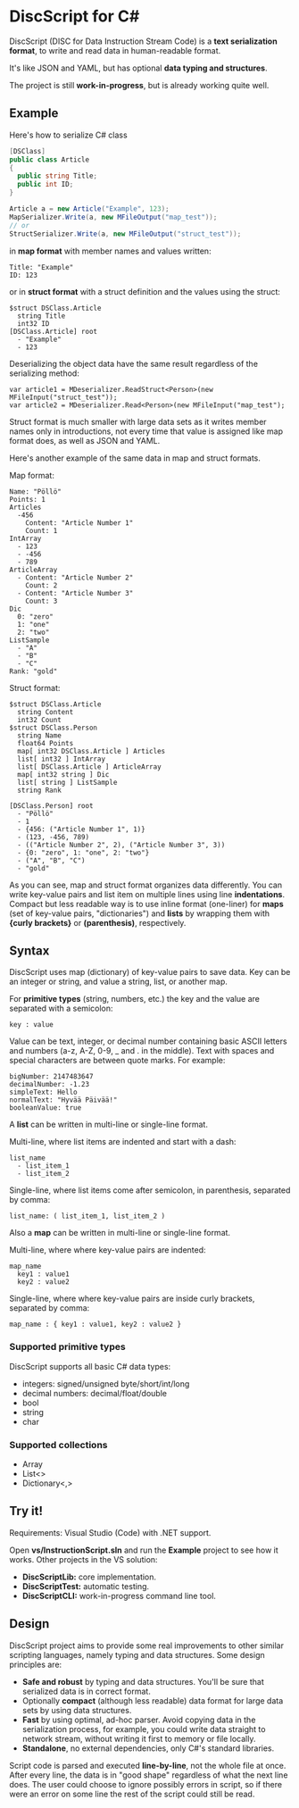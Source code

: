 # DiscScript for C#

DiscScript (DISC for Data Instruction Stream Code) is a **text serialization format**, to write and read data in human-readable format.

It's like JSON and YAML, but has optional **data typing and structures**.

The project is still **work-in-progress**, but is already working quite well.

## Example

Here's how to serialize C# class

```cs
[DSClass]
public class Article
{
  public string Title;
  public int ID;
}

Article a = new Article("Example", 123);
MapSerializer.Write(a, new MFileOutput("map_test"));
// or
StructSerializer.Write(a, new MFileOutput("struct_test"));
```

in **map format** with member names and values written:

```
Title: "Example"
ID: 123
```

or in **struct format** with a struct definition and the values using the struct:

```
$struct DSClass.Article
  string Title
  int32 ID
[DSClass.Article] root
  - "Example"
  - 123
```

Deserializing the object data have the same result regardless of the serializing method:

```
var article1 = MDeserializer.ReadStruct<Person>(new MFileInput("struct_test"));
var article2 = MDeserializer.Read<Person>(new MFileInput("map_test");
```

Struct format is much smaller with large data sets as it writes member names only in introductions,
not every time that value is assigned like map format does, as well as JSON and YAML.

Here's another example of the same data in map and struct formats.

Map format:
```
Name: "Pöllö"
Points: 1
Articles
  -456
    Content: "Article Number 1"
    Count: 1
IntArray
  - 123
  - -456
  - 789
ArticleArray
  - Content: "Article Number 2"
    Count: 2
  - Content: "Article Number 3"
    Count: 3
Dic
  0: "zero"
  1: "one"
  2: "two"
ListSample
  - "A"
  - "B"
  - "C"
Rank: "gold"
```

Struct format:
```
$struct DSClass.Article
  string Content
  int32 Count
$struct DSClass.Person
  string Name
  float64 Points
  map[ int32 DSClass.Article ] Articles
  list[ int32 ] IntArray
  list[ DSClass.Article ] ArticleArray
  map[ int32 string ] Dic
  list[ string ] ListSample
  string Rank
```
```
[DSClass.Person] root
  - "Pöllö"
  - 1
  - {456: ("Article Number 1", 1)}
  - (123, -456, 789)
  - (("Article Number 2", 2), ("Article Number 3", 3))
  - {0: "zero", 1: "one", 2: "two"}
  - ("A", "B", "C")
  - "gold"
```

As you can see, map and struct format organizes data differently. You can write key-value pairs and list item on multiple lines using line **indentations**.
Compact but less readable way is to use inline format (one-liner) for **maps** (set of key-value pairs, "dictionaries") and **lists** by wrapping them with
**{curly brackets}** or **(parenthesis)**, respectively.

## Syntax

DiscScript uses map (dictionary) of key-value pairs to save data. Key can be an integer or string, and value a string, list, or another map.

For **primitive types** (string, numbers, etc.) the key and the value are separated with a semicolon:
```
key : value
```

Value can be text, integer, or decimal number containing basic ASCII letters and numbers (a-z, A-Z, 0-9, _ and . in the middle).
Text with spaces and special characters are between quote marks. For example:
```
bigNumber: 2147483647
decimalNumber: -1.23
simpleText: Hello
normalText: "Hyvää Päivää!"
booleanValue: true
```

A **list** can be written in multi-line or single-line format.

Multi-line, where list items are indented and start with a dash:
```
list_name
  - list_item_1
  - list_item_2
```

Single-line, where list items come after semicolon, in parenthesis, separated by comma:
```
list_name: ( list_item_1, list_item_2 )
```

Also a **map** can be written in multi-line or single-line format.

Multi-line, where where key-value pairs are indented:
```
map_name
  key1 : value1
  key2 : value2
```
Single-line, where where key-value pairs are inside curly brackets, separated by comma:
```
map_name : { key1 : value1, key2 : value2 }
```

### Supported primitive types

DiscScript supports all basic C# data types:

- integers: signed/unsigned byte/short/int/long
- decimal numbers: decimal/float/double
- bool
- string
- char

### Supported collections

- Array
- List<>
- Dictionary<,>

## Try it!

Requirements: Visual Studio (Code) with .NET support.

Open **vs/InstructionScript.sln** and run the **Example** project to see how it works. Other projects in the VS solution:
- **DiscScriptLib:** core implementation.
- **DiscScriptTest:** automatic testing.
- **DiscScriptCLI:** work-in-progress command line tool.

## Design

DiscScript project aims to provide some real improvements to other similar scripting languages, namely typing and data structures.
Some design principles are:

- **Safe and robust** by typing and data structures. You'll be sure that serialized data is in correct format.
- Optionally **compact** (although less readable) data format for large data sets by using data structures.
- **Fast** by using optimal, ad-hoc parser. Avoid copying data in the serialization process, for example,
  you could write data straight to network stream, without writing it first to memory or file locally.
- **Standalone**, no external dependencies, only C#'s standard libraries.

Script code is parsed and executed **line-by-line**, not the whole file at once. After every line, the data is in "good shape"
regardless of what the next line does. The user could choose to ignore possibly errors in script, so if there were an error on some
line the rest of the script could still be read.
